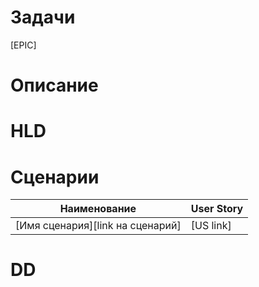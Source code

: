 # Задачи
[EPIC]
# Описание
# HLD
# Сценарии
|Наименование|User Story|
|------------|----------|
|[Имя сценария][link на сценарий]|[US link]|
# DD
